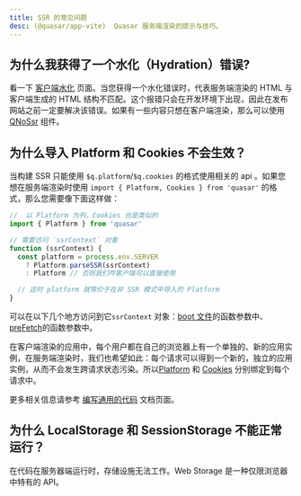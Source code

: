 ```yaml
---
title: SSR 的常见问题
desc: (@quasar/app-vite)  Quasar 服务端渲染的提示与技巧。
---
```


## 为什么我获得了一个水化（Hydration）错误?

看一下 [客户端水化](/quasar-cli-vite/developing-ssr/client-side-hydration) 页面。当您获得一个水化错误时，代表服务端渲染的 HTML 与客户端生成的 HTML 结构不匹配。这个报错只会在开发环境下出现，因此在发布网站之前一定要解决该错误。如果有一些内容只想在客户端渲染，那么可以使用 [QNoSsr](/vue-components/no-ssr) 组件。

## 为什么导入 Platform 和 Cookies 不会生效？
当构建 SSR 只能使用 `$q.platform`/`$q.cookies` 的格式使用相关的 api 。如果您想在服务端渲染时使用 `import { Platform, Cookies } from 'quasar'`  的格式，那么您需要像下面这样做：

```js
//  以 Platform 为列，Cookies 也是类似的
import { Platform } from 'quasar'

// 需要访问 `ssrContext` 对象
function (ssrContext) {
  const platform = process.env.SERVER
    ? Platform.parseSSR(ssrContext)
    : Platform // 否则我们咋客户端可以直接使用

  // 这时 platform 就等价于在非 SSR 模式中导入的 Platform
}
```

可以在以下几个地方访问到它`ssrContext` 对象：[boot 文件](/quasar-cli-vite/boot-files)的函数参数中、[preFetch](/quasar-cli-vite/prefetch-feature)的函数参数中。

在客户端渲染的应用中，每个用户都在自己的浏览器上有一个单独的、新的应用实例，在服务端渲染时，我们也希望如此：每个请求可以得到一个新的，独立的应用实例，从而不会发生跨请求状态污染。所以[Platform](/options/platform-detection) 和 [Cookies](/quasar-plugins/cookies) 分别绑定到每个请求中。


更多相关信息请参考 [编写通用的代码](/quasar-cli-vite/developing-ssr/writing-universal-code) 文档页面。

## 为什么 LocalStorage 和 SessionStorage 不能正常运行？

在代码在服务器端运行时，存储设施无法工作。Web Storage 是一种仅限浏览器中特有的 API。
